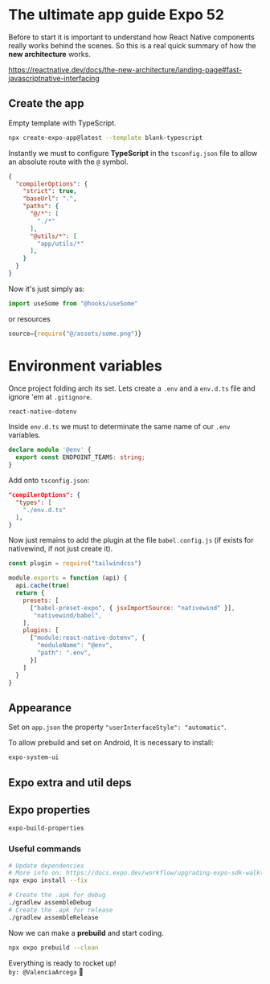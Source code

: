 # The ultimate app guide Expo 52

Before to start it is important to understand how React Native components really works behind the scenes.
So this is a real quick summary of how the **new architecture** works.

https://reactnative.dev/docs/the-new-architecture/landing-page#fast-javascriptnative-interfacing

## Create the app
Empty template with TypeScript.

```bash
npx create-expo-app@latest --template blank-typescript
```
Instantly we must to configure **TypeScript** in the `tsconfig.json` file to allow an absolute route with the `@` symbol.
```json
{
  "compilerOptions": {
    "strict": true,
    "baseUrl": ".",
    "paths": {
      "@/*": [
        "./*"
      ],
      "@utils/*": [
        "app/utils/*"
      ],
    }
  }
}
```
Now it's just simply as:
```js
import useSome from "@hooks/useSome"
```
or resources
```js
source={require("@/assets/some.png")}
```
# Environment variables
Once project folding arch its set. Lets create a `.env` and a `env.d.ts` file and ignore 'em at `.gitignore`.
```bash
react-native-dotenv
```
Inside `env.d.ts` we must to determinate the same name of our `.env` variables.
```ts
declare module '@env' {
  export const ENDPOINT_TEAMS: string;
}
```
Add onto `tsconfig.json`: 
```json
"compilerOptions": {
  "types": [
    "./env.d.ts"
  ],
}
```
Now just remains to add the plugin at the file `babel.config.js` (if exists for nativewind, if not just create it).
```js
const plugin = require("tailwindcss")

module.exports = function (api) {
  api.cache(true)
  return {
    presets: [
      ["babel-preset-expo", { jsxImportSource: "nativewind" }],
       "nativewind/babel",
    ],
    plugins: [
      ["module:react-native-dotenv", {
        "moduleName": "@env",
        "path": ".env",
      }]
    ]
  }
}
```
## Appearance

Set on `app.json` the property `"userInterfaceStyle": "automatic"`.

To allow prebuild and set on Android, It is necessary to install:
```bash
expo-system-ui
```

## Expo extra and util deps

## Expo properties

```bash
expo-build-properties
```

### Useful commands
```bash
# Update dependencies
# More info on: https://docs.expo.dev/workflow/upgrading-expo-sdk-walkthrough/#upgrade-dependencies
npx expo install --fix

# Create the .apk for debug
./gradlew assembleDebug
# Create the .apk for release
./gradlew assembleRelease
```


Now we can make a **prebuild** and start coding. 
```bash
npx expo prebuild --clean
```

Everything is ready to rocket up!   
`by: @ValenciaArcega` 🚀

